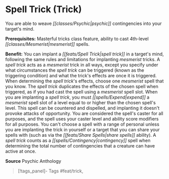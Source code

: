 ﻿---
cssclass: [feats]

---
# Spell Trick (Trick)

You are able to weave _[[classes/Psychic|psychic]]_ contingencies into your target's mind.

**Prerequisites:** Masterful tricks class feature, ability to cast 4th-level _[[classes/Mesmerist|mesmerist]]_ spells.

**Benefit:** You can implant a _[[feats/Spell Trick|spell trick]]_ in a target's mind, following the same rules and limitations for implanting _mesmerist_ tricks. A _spell trick_ acts as a _mesmerist_ trick in all ways, except you specify under what circumstances the _spell trick_ can be triggered (known as the triggering condition) and what the trick's effects are once it is triggered. When determining the _spell trick_'s effects, choose one _mesmerist_ spell that you know. The _spell trick_ duplicates the effects of the chosen spell when triggered, as if you had cast the spell using a _mesmerist_ spell slot. When you are implanting a _spell trick_, you must _[[spells/Expend|expend]]_ a _mesmerist_ spell slot of a level equal to or higher than the chosen spell's level. This spell can be countered and dispelled, and implanting it doesn't provoke attacks of opportunity. You are considered the spell's caster for all purposes, and the spell uses your caster level and ability score modifiers for all purposes. You can't choose a spell with a range of personal unless you are implanting the trick in yourself or a target that you can share your spells with (such as via the _[[feats/Share Spells|share spells]]_ ability). A _spell trick_ counts as a _[[spells/Contingency|contingency]]_ spell when determining the total number of contingencies that a creature can have active at once.

**Source** Psychic Anthology
>[!tags_panel]- Tags
> #feat/trick, 